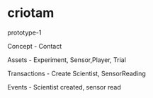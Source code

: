 # criotam

prototype-1

Concept - Contact

Assets - Experiment, Sensor,Player, Trial

Transactions - Create Scientist, SensorReading

Events - Scientist created, sensor read